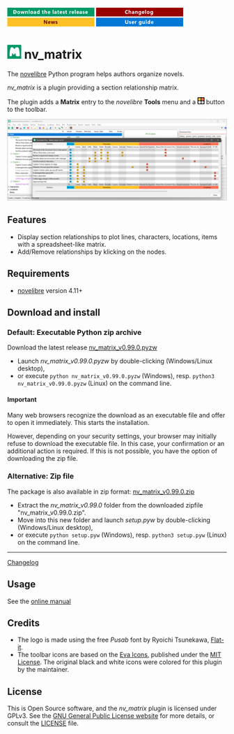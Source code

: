 [![Download the latest release](docs/img/download-button.png)](https://github.com/peter88213/nv_matrix/raw/main/dist/nv_matrix_v0.99.0.pyzw)
[![Changelog](docs/img/changelog-button.png)](docs/changelog.md)
[![News](docs/img/news-button.png)](https://github.com/peter88213/novelibre/discussions/1)
[![Online help](docs/img/help-button.png)](https://peter88213.github.io/nvhelp-en/nv_matrix/)


# ![M](icons/mLogo32.png) nv_matrix

The [novelibre](https://github.com/peter88213/novelibre/) Python program helps authors organize novels.  

*nv_matrix* is a plugin providing a section relationship matrix. 

The plugin adds a **Matrix** entry to the *novelibre* **Tools** menu and a 
![Matrix](src/icons/16/matrix.png) button to the toolbar.

![Screenshot](docs/Screenshots/screen01.png)

## Features

- Display section relationships to plot lines, characters, locations, items with a spreadsheet-like matrix.
- Add/Remove relationships by klicking on the nodes.

## Requirements

- [novelibre](https://github.com/peter88213/novelibre/) version 4.11+

## Download and install

### Default: Executable Python zip archive

Download the latest release [nv_matrix_v0.99.0.pyzw](https://github.com/peter88213/nv_matrix/raw/main/dist/nv_matrix_v0.99.0.pyzw)

- Launch *nv_matrix_v0.99.0.pyzw* by double-clicking (Windows/Linux desktop),
- or execute `python nv_matrix_v0.99.0.pyzw` (Windows), resp. `python3 nv_matrix_v0.99.0.pyzw` (Linux) on the command line.

#### Important

Many web browsers recognize the download as an executable file and offer to open it immediately. 
This starts the installation.

However, depending on your security settings, your browser may 
initially  refuse  to download the executable file. 
In this case, your confirmation or an additional action is required. 
If this is not possible, you have the option of downloading 
the zip file. 


### Alternative: Zip file

The package is also available in zip format: [nv_matrix_v0.99.0.zip](https://github.com/peter88213/nv_matrix/raw/main/dist/nv_matrix_v0.99.0.zip)

- Extract the *nv_matrix_v0.99.0* folder from the downloaded zipfile "nv_matrix_v0.99.0.zip".
- Move into this new folder and launch *setup.pyw* by double-clicking (Windows/Linux desktop), 
- or execute `python setup.pyw` (Windows), resp. `python3 setup.pyw` (Linux) on the command line.

---

[Changelog](docs/changelog.md)

## Usage

See the [online manual](https://peter88213.github.io/nvhelp-en/nv_matrix/)

## Credits

- The logo is made using the free *Pusab* font by Ryoichi Tsunekawa, [Flat-it](http://flat-it.com/).
- The toolbar icons are based on the [Eva Icons](https://akveo.github.io/eva-icons/#/), published under the [MIT License](http://www.opensource.org/licenses/mit-license.php). The original black and white icons were colored for this plugin by the maintainer. 

## License

This is Open Source software, and the *nv_matrix* plugin is licensed under GPLv3. See the
[GNU General Public License website](https://www.gnu.org/licenses/gpl-3.0.en.html) for more
details, or consult the [LICENSE](https://github.com/peter88213/nv_matrix/blob/main/LICENSE) file.
